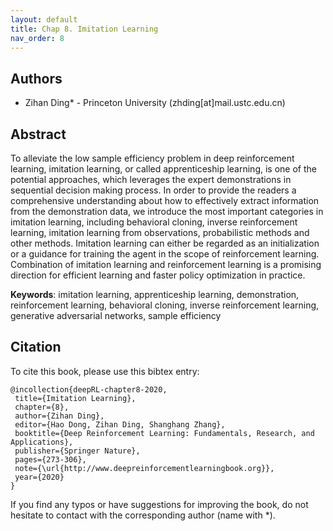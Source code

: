 ```yaml
---
layout: default
title: Chap 8. Imitation Learning
nav_order: 8
---
```


## Authors

- Zihan Ding* - Princeton University (zhding[at]mail.ustc.edu.cn)

## Abstract

To alleviate the low sample efficiency problem in deep reinforcement learning, imitation learning, or called apprenticeship learning, is one of the potential approaches, which leverages the expert demonstrations in sequential decision making process. 
In order to provide the readers a comprehensive understanding about how to effectively extract information from the demonstration data, we introduce the most important categories in imitation learning, including behavioral cloning, inverse reinforcement learning, imitation learning from observations, probabilistic methods and other methods. Imitation learning can either be regarded as an initialization or a guidance for training the agent in the scope of reinforcement learning. Combination of imitation learning and reinforcement learning is a promising direction for efficient learning and faster policy optimization in practice. 

**Keywords**: imitation learning, apprenticeship learning, demonstration, reinforcement learning, behavioral cloning, inverse reinforcement learning, generative adversarial networks, sample efficiency

## Citation

To cite this book, please use this bibtex entry:

```
@incollection{deepRL-chapter8-2020,
 title={Imitation Learning},
 chapter={8},
 author={Zihan Ding},
 editor={Hao Dong, Zihan Ding, Shanghang Zhang},
 booktitle={Deep Reinforcement Learning: Fundamentals, Research, and Applications},
 publisher={Springer Nature},
 pages={273-306},
 note={\url{http://www.deepreinforcementlearningbook.org}},
 year={2020}
}
```



If you find any typos or have suggestions for improving the book, do not hesitate to contact with the corresponding author (name with *).